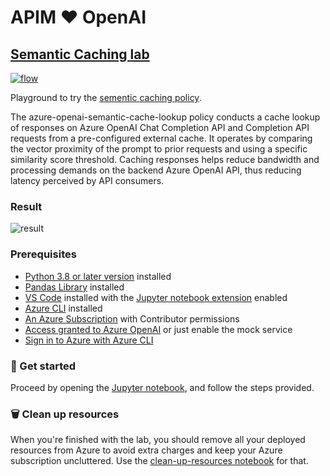 # APIM ❤️ OpenAI

## [Semantic Caching lab](semantic-caching.ipynb)

[![flow](../../images/semantic-caching.gif)](semantic-caching.ipynb)

Playground to try the [sementic caching policy](https://learn.microsoft.com/azure/api-management/azure-openai-semantic-cache-lookup-policy).

The azure-openai-semantic-cache-lookup policy conducts a cache lookup of responses on Azure OpenAI Chat Completion API and Completion API requests from a pre-configured external cache. It operates by comparing the vector proximity of the prompt to prior requests and using a specific similarity score threshold. Caching responses helps reduce bandwidth and processing demands on the backend Azure OpenAI API, thus reducing latency perceived by API consumers.

### Result

![result](result.png)

### Prerequisites

- [Python 3.8 or later version](https://www.python.org/) installed
- [Pandas Library](https://pandas.pydata.org) installed
- [VS Code](https://code.visualstudio.com/) installed with the [Jupyter notebook extension](https://marketplace.visualstudio.com/items?itemName=ms-toolsai.jupyter) enabled
- [Azure CLI](https://learn.microsoft.com/cli/azure/install-azure-cli) installed
- [An Azure Subscription](https://azure.microsoft.com/free/) with Contributor permissions
- [Access granted to Azure OpenAI](https://aka.ms/oai/access) or just enable the mock service
- [Sign in to Azure with Azure CLI](https://learn.microsoft.com/cli/azure/authenticate-azure-cli-interactively)

### 🚀 Get started

Proceed by opening the [Jupyter notebook](semantic-caching.ipynb), and follow the steps provided.

### 🗑️ Clean up resources

When you're finished with the lab, you should remove all your deployed resources from Azure to avoid extra charges and keep your Azure subscription uncluttered.
Use the [clean-up-resources notebook](clean-up-resources.ipynb) for that.
